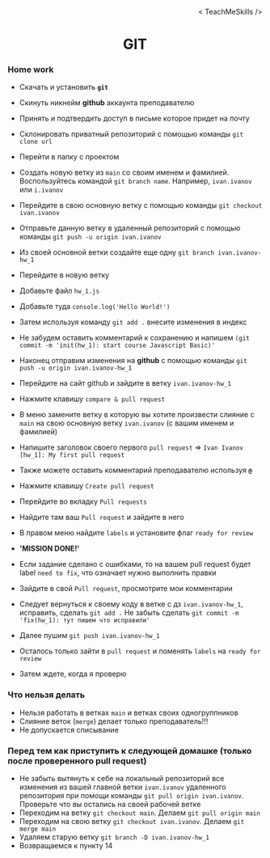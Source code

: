 <p align='right'>< TeachMeSkills /></p>
<h1 align='center'>GIT</h1>

### Home work

+ Скачать и установить **`git`**
+ Скинуть никнейм **github** аккаунта преподавателю
+ Принять и подтвердить доступ в письме которое придет на почту
+ Склонировать приватный репозиторий с помощью команды `git clone url`
+ Перейти в папку с проектом 
+ Создать новую ветку из `main` со своим именем и фамилией. Воспользуйтесь командой `git branch name`. Например, `ivan.ivanov` или `i.ivanov`
+ Перейдите в свою основную ветку с помощью команды `git checkout ivan.ivanov`
+ Отправьте данную ветку в удаленный репозиторий с помощью команды `git push -u origin ivan.ivanov`
+ Из своей основной ветки создайте еще одну `git branch ivan.ivanov-hw_1`
+ Перейдите в новую ветку
+ Добавьте файл `hw_1.js`
+ Добавьте туда `console.log('Hello World!')`
+ Затем используя команду `git add .` внесите изменения в индекс
+ Не забудем оставить комментарий к сохранению и напишем `(git commit -m 'init(hw_1): start course Javascript Basic)'`
+ Наконец отправим изменения на **github** с помощью команды `git push -u origin ivan.ivanov-hw_1`

+ Перейдите на сайт github и зайдите в ветку `ivan.ivanov-hw_1`
+ Нажмите клавишу `compare & pull request`
+ В меню замените ветку в которую вы хотите произвести слияние с `main` на свою основную ветку `ivan.ivanov` (с вашим именем и фамилией)
+ Напишите заголовок своего первого `pull request` => `Ivan Ivanov [hw_1]: My first pull request`
+ Также можете оставить комментарий преподавателю используя **`@`**
+ Нажмите клавишу `Create pull request`
+ Перейдите во вкладку `Pull requests`
+ Найдите там ваш `Pull request` и зайдите в него
+ В правом меню найдите `labels` и установите флаг `ready for review`
+ **'MISSION DONE!'**

+ Если задание сделано с ошибками, то на вашем pull request будет label `need to fix`, что означает нужно выполнить правки
+ Зайдите в свой `Pull request`, просмотрите мои комментарии 
+ Следует вернуться к своему коду в ветке с дз `ivan.ivanov-hw_1`, исправить, сделать `git add .` Не забыть сделать `git commit -m 'fix(hw_1): тут пишем что исправили'`
+ Далее пушим `git push ivan.ivanov-hw_1`
+ Осталось только зайти в `pull request` и поменять `labels` на `ready for review`
+ Затем ждете, когда я проверю

### Что нельзя делать

+ Нельзя работать в ветках `main` и ветках своих одногруппников
+ Слияние веток (`merge`) делает только преподаватель!!!
+ Не допускается списывание

### Перед тем как приступить к следующей домашке (только после проверенного pull request)

+ Не забыть вытянуть к себе на локальный репозиторий все изменения из вашей главной ветки `ivan.ivanov` удаленного репозитория при помощи команды `git pull origin ivan.ivanov`. Проверьте что вы остались на своей рабочей ветке
+ Переходим на ветку `git checkout main`. Делаем `git pull origin main` 
+ Переходим на свою ветку `git checkout ivan.ivanov`. Делаем `git merge main`
+ Удаляем старую ветку `git branch -D ivan.ivanov-hw_1`
+ Возвращаемся к пункту 14
